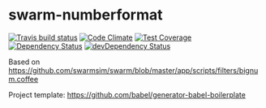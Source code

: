 # swarm-numberformat

[![Travis build status](http://img.shields.io/travis/erosson/swarm-numberformat.svg?style=flat)](https://travis-ci.org/erosson/swarm-numberformat)
[![Code Climate](https://codeclimate.com/github/erosson/swarm-numberformat/badges/gpa.svg)](https://codeclimate.com/github/erosson/swarm-numberformat)
[![Test Coverage](https://codeclimate.com/github/erosson/swarm-numberformat/badges/coverage.svg)](https://codeclimate.com/github/erosson/swarm-numberformat)
[![Dependency Status](https://david-dm.org/erosson/swarm-numberformat.svg)](https://david-dm.org/erosson/swarm-numberformat)
[![devDependency Status](https://david-dm.org/erosson/swarm-numberformat/dev-status.svg)](https://david-dm.org/erosson/swarm-numberformat#info=devDependencies)

Based on https://github.com/swarmsim/swarm/blob/master/app/scripts/filters/bignum.coffee

Project template: https://github.com/babel/generator-babel-boilerplate
